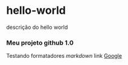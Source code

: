 # hello-world
descrição do hello world
### Meu projeto **github 1.0**
Testando formatadores *markdown*
link [Google](http://google.com)
